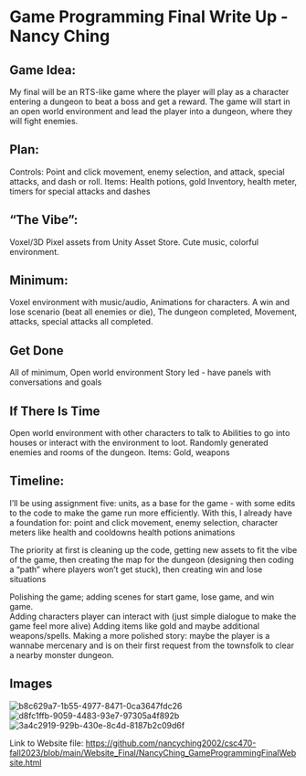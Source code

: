 
# Game Programming Final Write Up - Nancy Ching

## Game Idea:
My final will be an RTS-like game where the player will play as a character entering a dungeon to beat a boss and get a reward. The game will start in an open world environment and lead the player into a dungeon, where they will fight enemies.

## Plan:
Controls: Point and click movement, enemy selection, and attack, special attacks, and dash or roll.
Items: Health potions, gold
Inventory, health meter, timers for special attacks and dashes

## “The Vibe”:
Voxel/3D Pixel assets from Unity Asset Store.
Cute music, colorful environment.

## Minimum:
Voxel environment with music/audio,
Animations for characters.
A win and lose scenario (beat all enemies or die),
The dungeon completed,
Movement, attacks, special attacks all completed.

## Get Done
All of minimum,
Open world environment
Story led - have panels with conversations and goals

## If There Is Time
Open world environment with other characters to talk to
Abilities to go into houses or interact with the environment to loot.
Randomly generated enemies and rooms of the dungeon.
Items: Gold, weapons

## Timeline:
I’ll be using assignment five: units, as a base for the game - with some edits to the code to make the game run more efficiently. With this, I already have a foundation for: 
point and click movement, 
enemy selection, 
character meters like health and cooldowns
health potions
animations


The priority at first is cleaning up the code, getting new assets to fit the vibe of the game, then creating the map for the dungeon (designing then coding a “path” where players won’t get stuck), then creating win and lose situations

Polishing the game; adding scenes for start game, lose game, and win game.      
Adding characters player can interact with (just simple dialogue to make the game feel more alive)
Adding items like gold and maybe additional weapons/spells.
Making a more polished story: maybe the player is a wannabe mercenary and is on their first request from the townsfolk to clear a nearby monster dungeon.

## Images

![b8c629a7-1b55-4977-8471-0ca3647fdc26](https://github.com/nancyching2002/csc470-fall2023/assets/106937449/fe781d46-8480-48ab-942b-ef980fd759c0)
![d8fc1ffb-9059-4483-93e7-97305a4f892b](https://github.com/nancyching2002/csc470-fall2023/assets/106937449/676d8093-1f4f-40ae-b15f-0f334a60c92a)
![3a4c2919-929b-430e-8c4d-8187b2c09d6f](https://github.com/nancyching2002/csc470-fall2023/assets/106937449/44e67700-6939-4f8c-a76e-5a5f98221dd7)


Link to Website file: https://github.com/nancyching2002/csc470-fall2023/blob/main/Website_Final/NancyChing_GameProgrammingFinalWebsite.html
